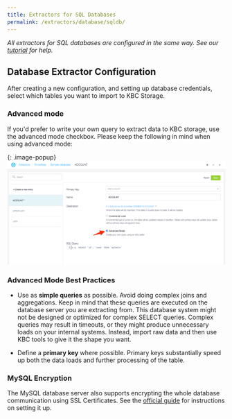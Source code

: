 ```yaml
---
title: Extractors for SQL Databases
permalink: /extractors/database/sqldb/
---
```


*All extractors for SQL databases are configured in the same way.*
*See our [tutorial](/tutorial/load/database/) for help.*

## Database Extractor Configuration
After creating a new configuration, and setting up database credentials,
select which tables you want to import to KBC Storage.

### Advanced mode
If you'd prefer to write your own query to extract data to KBC storage, use the advanced mode checkbox.
Please keep the following in mind when using advanced mode:

{: .image-popup}
![Screenshot - Advanced Mode](/extractors/database/advancedMode.png)

### Advanced Mode Best Practices
- Use as **simple queries** as possible. Avoid doing complex joins and aggregations.
Keep in mind that these queries are executed on the database server you are extracting from.
This database system might not be designed or optimized for complex SELECT queries.
Complex queries may result in timeouts, or they might produce unnecessary loads on your internal systems.
Instead, import raw data and then use KBC tools to give it the shape you want.

- Define a **primary key** where possible. Primary keys substantially speed up both the data loads and further processing of the table.

### MySQL Encryption
The MySQL database server also supports encrypting the whole database communication using SSL Certificates. See the
[official guide](http://dev.mysql.com/doc/refman/5.7/en/creating-ssl-files-using-openssl.html) for instructions on setting it up.
